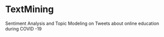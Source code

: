 # TextMining
Sentiment Analysis and Topic Modeling on Tweets about online education during COVID -19

